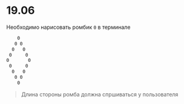 # 19.06

Необходимо нарисовать ромбик `0` в терминале

```bash
    0
   0 0
  0   0
 0     0
0       0
 0     0
  0   0
   0 0
    0 
```

> Длина стороны ромба должна спршиваться у пользователя